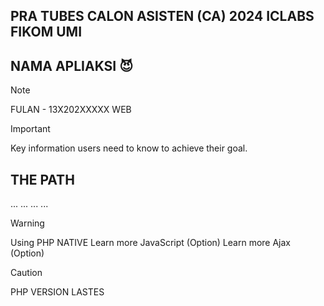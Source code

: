 ## PRA TUBES CALON ASISTEN (CA) 2024 ICLABS FIKOM UMI

## NAMA APLIAKSI :smiling_imp:
> [!NOTE]
> FULAN - 13X202XXXXX
> WEB


> [!IMPORTANT]
> Key information users need to know to achieve their goal.

## THE PATH
...
...
...
...


> [!WARNING]
> Using PHP NATIVE
> Learn more JavaScript (Option)
> Learn more Ajax (Option)



> [!CAUTION]
> PHP VERSION LASTES


